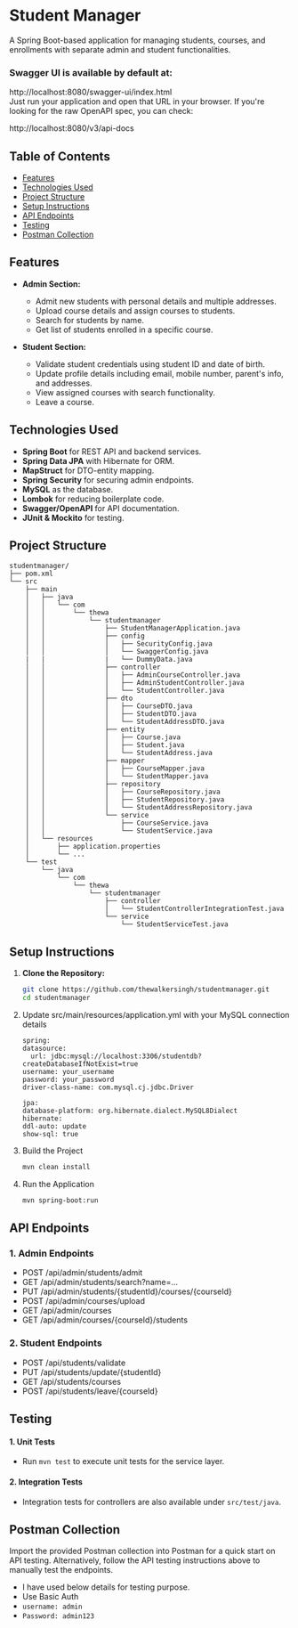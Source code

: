 # Student Manager

A Spring Boot-based application for managing students, courses, and enrollments with separate admin and student
functionalities.

### Swagger UI is available by default at:

http://localhost:8080/swagger-ui/index.html \
Just run your application and open that URL in your browser. If you're looking for the raw OpenAPI spec, you can
check:

http://localhost:8080/v3/api-docs

## Table of Contents

- [Features](#features)
- [Technologies Used](#technologies-used)
- [Project Structure](#project-structure)
- [Setup Instructions](#setup-instructions)
- [API Endpoints](#api-endpoints)
- [Testing](#testing)
- [Postman Collection](#postman-collection)

## Features

- **Admin Section:**
    - Admit new students with personal details and multiple addresses.
    - Upload course details and assign courses to students.
    - Search for students by name.
    - Get list of students enrolled in a specific course.

- **Student Section:**
    - Validate student credentials using student ID and date of birth.
    - Update profile details including email, mobile number, parent's info, and addresses.
    - View assigned courses with search functionality.
    - Leave a course.

## Technologies Used

- **Spring Boot** for REST API and backend services.
- **Spring Data JPA** with Hibernate for ORM.
- **MapStruct** for DTO-entity mapping.
- **Spring Security** for securing admin endpoints.
- **MySQL** as the database.
- **Lombok** for reducing boilerplate code.
- **Swagger/OpenAPI** for API documentation.
- **JUnit & Mockito** for testing.

## Project Structure

```plaintext
studentmanager/
├── pom.xml
└── src
    ├── main
    │   ├── java
    │   │   └── com
    │   │       └── thewa
    │   │           └── studentmanager
    │   │               ├── StudentManagerApplication.java         
    │   │               ├── config
    │   │               │   ├── SecurityConfig.java                 
    │   │               │   └── SwaggerConfig.java
    |   |               |   └── DummyData.java                   
    │   │               ├── controller
    │   │               │   ├── AdminCourseController.java          
    │   │               │   ├── AdminStudentController.java         
    │   │               │   └── StudentController.java              
    │   │               ├── dto
    │   │               │   ├── CourseDTO.java                      
    │   │               │   ├── StudentDTO.java                     
    │   │               │   └── StudentAddressDTO.java              
    │   │               ├── entity
    │   │               │   ├── Course.java                         
    │   │               │   ├── Student.java                        
    │   │               │   └── StudentAddress.java
    │   │               ├── mapper
    │   │               │   ├── CourseMapper.java                   
    │   │               │   └── StudentMapper.java                  
    │   │               ├── repository
    │   │               │   ├── CourseRepository.java               
    │   │               │   ├── StudentRepository.java              
    │   │               │   └── StudentAddressRepository.java       
    │   │               └── service
    │   │                   ├── CourseService.java                  
    │   │                   └── StudentService.java                 
    │   └── resources
    │       ├── application.properties                           
    │       └── ...                                              
    └── test
        └── java
            └── com
                └── thewa
                    └── studentmanager
                        ├── controller
                        │   └── StudentControllerIntegrationTest.java
                        └── service
                            └── StudentServiceTest.java                
```

## Setup Instructions

1. **Clone the Repository:**
   ```bash
   git clone https://github.com/thewalkersingh/studentmanager.git
   cd studentmanager

2. Update src/main/resources/application.yml with your MySQL connection details
    ```
   spring:
    datasource:
      url: jdbc:mysql://localhost:3306/studentdb?createDatabaseIfNotExist=true
    username: your_username
    password: your_password
    driver-class-name: com.mysql.cj.jdbc.Driver

    jpa:
    database-platform: org.hibernate.dialect.MySQL8Dialect
    hibernate:
    ddl-auto: update
    show-sql: true
   ```

3. Build the Project
    ```bash
   mvn clean install
4. Run the Application
    ```bash
    mvn spring-boot:run

## API Endpoints

### 1. Admin Endpoints

- POST /api/admin/students/admit
- GET /api/admin/students/search?name=...
- PUT /api/admin/students/{studentId}/courses/{courseId}
- POST /api/admin/courses/upload
- GET /api/admin/courses
- GET /api/admin/courses/{courseId}/students

### 2. Student Endpoints

- POST /api/students/validate
- PUT /api/students/update/{studentId}
- GET /api/students/courses
- POST /api/students/leave/{courseId}

## Testing

#### 1. Unit Tests

- Run `mvn test` to execute unit tests for the service layer.

#### 2. Integration Tests

- Integration tests for controllers are also available under `src/test/java`.

## Postman Collection

Import the provided Postman collection into Postman for a quick start on API testing. Alternatively, follow the
API testing instructions above to manually test the endpoints.

- I have used below details for testing purpose.
- Use Basic Auth
- `username: admin`
- `Password: admin123`